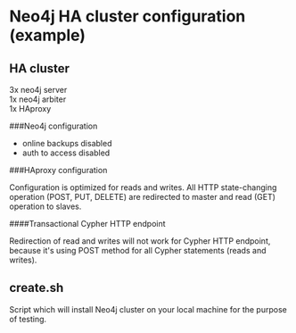 Neo4j HA cluster configuration (example)
====================

HA cluster
---------------------

3x neo4j server  
1x neo4j arbiter  
1x HAproxy  

###Neo4j configuration
- online backups disabled
- auth to access disabled

###HAproxy configuration

Configuration is optimized for reads and writes. All HTTP state-changing operation (POST, PUT, DELETE) are redirected to master and read (GET) operation to slaves.

####Transactional Cypher HTTP endpoint

Redirection of read and writes will not work for Cypher HTTP endpoint, because it's using POST method for all Cypher statements (reads and writes).


create.sh
---------------------

Script which will install Neo4j cluster on your local machine for the purpose of testing.
